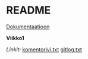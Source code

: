 # README

[Dokumentaatioon](https://github.com/olevaltt/ot-harjoitustyo/tree/master/dokumentaatio)


**Viikko1**

*Linkit:* [komentorivi.txt](https://github.com/olevaltt/ot-harjoitustyo/blob/master/laskarit/viikko1/komentorivi.txt)
            [gitlog.txt](https://github.com/olevaltt/ot-harjoitustyo/blob/master/laskarit/viikko1/gitlog.txt)


